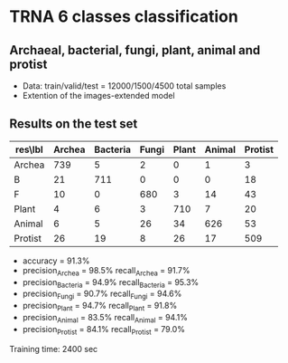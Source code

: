 # TRNA 6 classes classification

## Archaeal, bacterial, fungi, plant, animal and protist

 * Data: train/valid/test = 12000/1500/4500 total samples
 * Extention of the images-extended model

## Results on the test set
  
| res\lbl | Archea | Bacteria | Fungi | Plant | Animal | Protist |
|---------|--------|----------|-------|-------|--------|---------|
| Archea  | 739 	 | 5  	    | 2  	  | 0   	| 1   	 | 3   	   |
| B       | 21  	 | 711 	    | 0   	| 0  	  | 0   	 | 18  	   |
| F       | 10  	 | 0  	    | 680 	| 3  	  | 14   	 | 43  	   |
| Plant   | 4   	 | 6  	    | 3   	| 710 	| 7   	 | 20  	   |
| Animal  | 6  	   | 5  	    | 26 	  | 34  	| 626  	 | 53      |
| Protist | 26  	 | 19 	    | 8 	  | 26  	| 17  	 | 509 	   |

   * accuracy = 91.3%
   * precision<sub>Archea</sub> = 98.5%       recall<sub>Archea</sub> = 91.7%
   * precision<sub>Bacteria</sub> = 94.9%     recall<sub>Bacteria</sub> = 95.3%
   * precision<sub>Fungi</sub> = 90.7%        recall<sub>Fungi</sub> = 94.6%
   * precision<sub>Plant</sub> = 94.7%        recall<sub>Plant</sub> = 91.8%
   * precision<sub>Animal</sub> = 83.5%       recall<sub>Animal</sub> = 94.1%
   * precision<sub>Protist</sub> = 84.1%      recall<sub>Protist</sub> = 79.0%

Training time: 2400 sec
